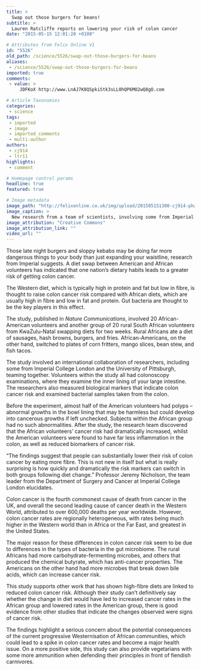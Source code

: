 ```yaml
---
title: >
  Swap out those burgers for beans!
subtitle: >
  Lauren Ratcliffe reports on lowering your risk of colon cancer
date: "2015-05-15 12:01:20 +0100"

# Attributes from Felix Online V1
id: "5526"
old_path: /science/5526/swap-out-those-burgers-for-beans
aliases:
 - /science/5526/swap-out-those-burgers-for-beans
imported: true
comments:
 - value: >
     JDFKoX http://www.LnAJ7K8QSpkiStk3sLL0hQP6MO2wQ8gO.com

# Article Taxonomies
categories:
 - science
tags:
 - imported
 - image
 - imported_comments
 - multi-author
authors:
 - cj914
 - ltr11
highlights:
 - comment

# Homepage control params
headline: true
featured: true

# Image metadata
image_path: "http://felixonline.co.uk/img/upload/201505151300-cj914-phaseolus_beans.jpg"
image_caption: >
  New research from a team of scientists, involving some from Imperial College London, suggests that a Western diet, high in protein and fat, can lead to an increased risk of colon cancer compared to one high in starch
image_attribution: "Creative Commons"
image_attribution_link: ""
video_url: ""
---
```


Those late night burgers and sloppy kebabs may be doing far more dangerous things to your body than just expanding your waistline, research from Imperial suggests. A diet swap between American and African volunteers has indicated that one nation’s dietary habits leads to a greater risk of getting colon cancer.

The Western diet, which is typically high in protein and fat but low in fibre, is thought to raise colon cancer risk compared with African diets, which are usually high in fibre and low in fat and protein. Gut bacteria are thought to be the key players in this effect.

The study, published in _Nature Communications_, involved 20 African-American volunteers and another group of 20 rural South African volunteers from KwaZulu-Natal swapping diets for two weeks. Rural Africans ate a diet of sausages, hash browns, burgers, and fries. African-Americans, on the other hand, switched to plates of corn fritters, mango slices, bean stew, and fish tacos.

The study involved an international collaboration of researchers, including some from Imperial College London and the University of Pittsburgh, teaming together. Volunteers within the study all had colonoscopy examinations, where they examine the inner lining of your large intestine. The researchers also measured biological markers that indicate colon cancer risk and examined bacterial samples taken from the colon.

Before the experiment, almost half of the American volunteers had polyps – abnormal growths in the bowl lining that may be harmless but could develop into cancerous growths if left unchecked. Subjects within the African group had no such abnormalities. After the study, the research team discovered that the African volunteers’ cancer risk had dramatically increased, whilst the American volunteers were found to have far less inflammation in the colon, as well as reduced biomarkers of cancer risk.

“The findings suggest that people can substantially lower their risk of colon cancer by eating more fibre. This is not new in itself but what is really surprising is how quickly and dramatically the risk markers can switch in both groups following diet change.” Professor Jeremy Nicholson, the team leader from the Department of Surgery and Cancer at Imperial College London elucidates.

Colon cancer is the fourth commonest cause of death from cancer in the UK, and overall the second leading cause of cancer death in the Western World, attributed to over 600,000 deaths per year worldwide. However, colon cancer rates are regionally heterogeneous, with rates being much higher in the Western world than in Africa or the Far East, and greatest in the United States.

The major reason for these differences in colon cancer risk seem to be due to differences in the types of bacteria in the gut microbiome. The rural Africans had more carbohydrate-fermenting microbes, and others that produced the chemical butyrate, which has anti-cancer properties. The Americans on the other hand had more microbes that break down bile acids, which can increase cancer risk.

This study supports other work that has shown high-fibre diets are linked to reduced colon cancer risk. Although their study can’t definitively say whether the change in diet would have led to increased cancer rates in the African group and lowered rates in the American group, there is good evidence from other studies that indicate the changes observed were signs of cancer risk.

The findings highlight a serious concern about the potential consequences of the current progressive Westernisation of African communities, which could lead to a spike in colon cancer rates and become a major health issue. On a more positive side, this study can also provide vegetarians with some more ammunition when defending their principles in front of fiendish carnivores.
